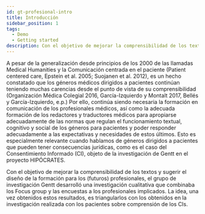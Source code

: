 ```yaml
---
id: gt-profesional-intro
title: Introducción
sidebar_position: 1
tags:
  - Demo
  - Getting started
description: Con el objetivo de mejorar la comprensibilidad de los textos y sugerir el diseño de la formación para los (futuros) profesionales, el grupo de investigación Gentt desarrolló una investigación cualitativa que combinaba los Focus group y las encuestas a los profesionales implicados.
---
```


A pesar de la generalización desde principios de los 2000 de las llamadas Medical Humanities y la Comunicación centrada en el paciente (Patient centered care, Epstein et al. 2005;  Suojanen et al. 2012), es un hecho constatado que los géneros médicos dirigidos a pacientes continúan teniendo muchas carencias desde el punto de vista de su comprensibilidad (Organización Médica Colegial 2016,  García-Izquierdo y Montalt 2017, Bellés y García-Izquierdo, e.p.) Por ello, continúa siendo necesaria la formación en comunicación de los profesionales médicos, así como la adecuada formación de los redactores y traductores médicos para apropiarse adecuadamente de las normas que regulan el funcionamiento textual, cognitivo y social de los géneros para pacientes y poder responder adecuadamente a las expectativas y necesidades de estos últimos. Esto es especialmente relevante cuando hablamos de géneros dirigidos a pacientes que pueden tener consecuencias jurídicas, como es el caso del Consentimiento Informado (CI), objeto de la investigación de Gentt en el proyecto HIPÓCRATES.

Con el objetivo de mejorar la comprensibilidad de los textos y sugerir el diseño de la formación para los (futuros) profesionales, el grupo de investigación Gentt desarrolló una investigación cualitativa que combinaba los Focus group y las encuestas a los profesionales implicados. La idea, una vez obtenidos estos resultados, es triangularlos con los obtenidos en la investigación realizada con los pacientes sobre comprensión de los CIs. 
